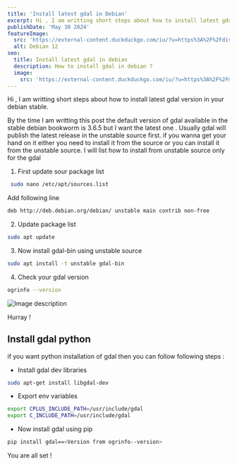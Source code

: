 ```yaml
---
title: 'Install latest gdal in Debian'
excerpt: Hi , I am writting short steps about how to install latest gdal version in your debian stable. By the time I am writting this post the default version of gdal available in the stable debian bookworm is 3.6.5 but I want the latest one . Usually gdal will publish the latest release in the unstable source first. if you wanna get your hand on it either you need to install it from the source or you can install it from the unstable source. I will list how to install from unstable source only for the gdal
publishDate: 'May 30 2024'
featureImage:
  src: 'https://external-content.duckduckgo.com/iu/?u=https%3A%2F%2Fdiversistemas.files.wordpress.com%2F2023%2F06%2Fdebian-12f.jpg%3Fw%3D536&f=1&nofb=1&ipt=d6f3717670b344b544778b3cfae5eec2ce720de2662872455f152237e26d56c7&ipo=images'
  alt: Debian 12
seo:
  title: Install latest gdal in debian 
  description: How to install gdal in debian ? 
  image: 
    src: 'https://external-content.duckduckgo.com/iu/?u=https%3A%2F%2Fmedia2.dev.to%2Fdynamic%2Fimage%2Fwidth%3D1000%2Cheight%3D500%2Cfit%3Dcover%2Cgravity%3Dauto%2Cformat%3Dauto%2Fhttps%3A%2F%2Fdev-to-uploads.s3.amazonaws.com%2Fuploads%2Farticles%2Fkoyv4z09fpwt1hvkn5ke.png&f=1&nofb=1&ipt=78c8dd799db97b4175a3260759cca1543910467bdca9b9160736fbd93c317ef3&ipo=images'
---
```

Hi , I am writting short steps about how to install latest gdal version in your debian stable. 

By the time I am writting this post the default version of gdal available in the stable debian bookworm is 3.6.5 but I want the latest one . Usually gdal will publish the latest release in the unstable source first. if you wanna get your hand on it either you need to install it from the source or you can install it from the unstable source. I will list how to install from unstable source only for the gdal

1) First update sour package list 

```bash
 sudo nano /etc/apt/sources.list
```

Add following line 
```bash
deb http://deb.debian.org/debian/ unstable main contrib non-free
```

2) Update package list 

```bash
sudo apt update
```

3) Now install gdal-bin using unstable source

```bash
sudo apt install -t unstable gdal-bin
```
4) Check your gdal version 

```bash
ogrinfo --version
```

![Image description](https://dev-to-uploads.s3.amazonaws.com/uploads/articles/nd7l6ti22akczdrkdslz.png)




Hurray ! 

## Install gdal python 

if you want python installation of gdal then you can follow following steps : 

- Install gdal dev libraries 
```bash
sudo apt-get install libgdal-dev
```
- Export env variables 
```bash
export CPLUS_INCLUDE_PATH=/usr/include/gdal
export C_INCLUDE_PATH=/usr/include/gdal
```
- Now install gdal using pip 
```bash
pip install gdal==<Version from ogrinfo--version>
```
You are all set ! 